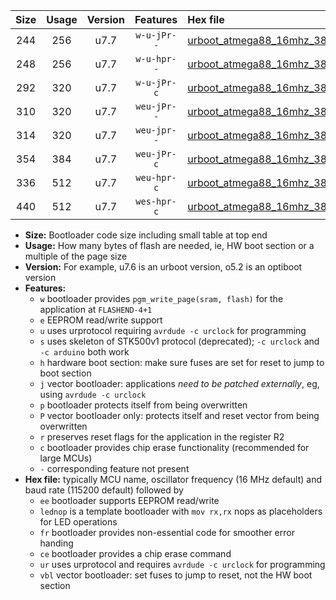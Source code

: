 |Size|Usage|Version|Features|Hex file|
|:-:|:-:|:-:|:-:|:--|
|244|256|u7.7|`w-u-jPr--`|[urboot_atmega88_16mhz_38400bps_lednop_ur_vbl.hex](https://raw.githubusercontent.com/stefanrueger/urboot.hex/main/mcus/atmega88/fcpu_16mhz/38400_bps/urboot_atmega88_16mhz_38400bps_lednop_ur_vbl.hex)|
|248|256|u7.7|`w-u-hpr--`|[urboot_atmega88_16mhz_38400bps_lednop_fr_ur.hex](https://raw.githubusercontent.com/stefanrueger/urboot.hex/main/mcus/atmega88/fcpu_16mhz/38400_bps/urboot_atmega88_16mhz_38400bps_lednop_fr_ur.hex)|
|292|320|u7.7|`w-u-jPr-c`|[urboot_atmega88_16mhz_38400bps_lednop_fr_ce_ur_vbl.hex](https://raw.githubusercontent.com/stefanrueger/urboot.hex/main/mcus/atmega88/fcpu_16mhz/38400_bps/urboot_atmega88_16mhz_38400bps_lednop_fr_ce_ur_vbl.hex)|
|310|320|u7.7|`weu-jPr--`|[urboot_atmega88_16mhz_38400bps_ee_lednop_ur_vbl.hex](https://raw.githubusercontent.com/stefanrueger/urboot.hex/main/mcus/atmega88/fcpu_16mhz/38400_bps/urboot_atmega88_16mhz_38400bps_ee_lednop_ur_vbl.hex)|
|314|320|u7.7|`weu-jpr--`|[urboot_atmega88_16mhz_38400bps_ee_lednop_fr_ur_vbl.hex](https://raw.githubusercontent.com/stefanrueger/urboot.hex/main/mcus/atmega88/fcpu_16mhz/38400_bps/urboot_atmega88_16mhz_38400bps_ee_lednop_fr_ur_vbl.hex)|
|354|384|u7.7|`weu-jPr-c`|[urboot_atmega88_16mhz_38400bps_ee_lednop_fr_ce_ur_vbl.hex](https://raw.githubusercontent.com/stefanrueger/urboot.hex/main/mcus/atmega88/fcpu_16mhz/38400_bps/urboot_atmega88_16mhz_38400bps_ee_lednop_fr_ce_ur_vbl.hex)|
|336|512|u7.7|`weu-hpr-c`|[urboot_atmega88_16mhz_38400bps_ee_lednop_fr_ce_ur.hex](https://raw.githubusercontent.com/stefanrueger/urboot.hex/main/mcus/atmega88/fcpu_16mhz/38400_bps/urboot_atmega88_16mhz_38400bps_ee_lednop_fr_ce_ur.hex)|
|440|512|u7.7|`wes-hpr-c`|[urboot_atmega88_16mhz_38400bps_ee_lednop_fr_ce.hex](https://raw.githubusercontent.com/stefanrueger/urboot.hex/main/mcus/atmega88/fcpu_16mhz/38400_bps/urboot_atmega88_16mhz_38400bps_ee_lednop_fr_ce.hex)|

- **Size:** Bootloader code size including small table at top end
- **Usage:** How many bytes of flash are needed, ie, HW boot section or a multiple of the page size
- **Version:** For example, u7.6 is an urboot version, o5.2 is an optiboot version
- **Features:**
  + `w` bootloader provides `pgm_write_page(sram, flash)` for the application at `FLASHEND-4+1`
  + `e` EEPROM read/write support
  + `u` uses urprotocol requiring `avrdude -c urclock` for programming
  + `s` uses skeleton of STK500v1 protocol (deprecated); `-c urclock` and `-c arduino` both work
  + `h` hardware boot section: make sure fuses are set for reset to jump to boot section
  + `j` vector bootloader: applications *need to be patched externally*, eg, using `avrdude -c urclock`
  + `p` bootloader protects itself from being overwritten
  + `P` vector bootloader only: protects itself and reset vector from being overwritten
  + `r` preserves reset flags for the application in the register R2
  + `c` bootloader provides chip erase functionality (recommended for large MCUs)
  + `-` corresponding feature not present
- **Hex file:** typically MCU name, oscillator frequency (16 MHz default) and baud rate (115200 default) followed by
  + `ee` bootloader supports EEPROM read/write
  + `lednop` is a template bootloader with `mov rx,rx` nops as placeholders for LED operations
  + `fr` bootloader provides non-essential code for smoother error handing
  + `ce` bootloader provides a chip erase command
  + `ur` uses urprotocol and requires `avrdude -c urclock` for programming
  + `vbl` vector bootloader: set fuses to jump to reset, not the HW boot section
